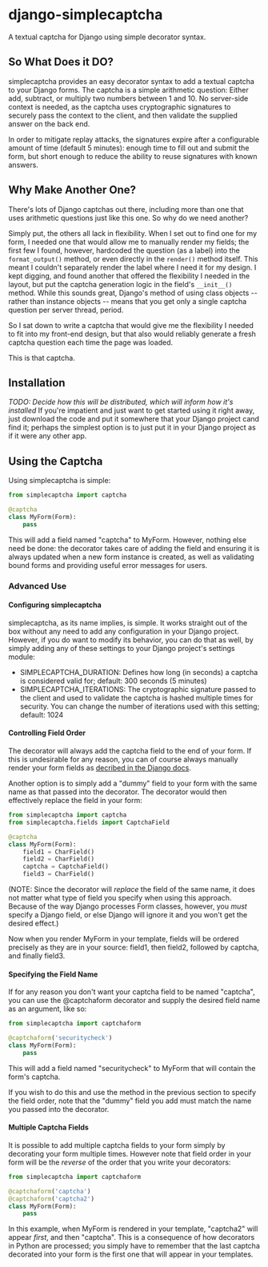 # django-simplecaptcha

A textual captcha for Django using simple decorator syntax.

## So What Does it DO?

simplecaptcha provides an easy decorator syntax to add a textual captcha to your
Django forms. The captcha is a simple arithmetic question: Either add, subtract,
or multiply two numbers between 1 and 10. No server-side context is needed, as
the captcha uses cryptographic signatures to securely pass the context to the
client, and then validate the supplied answer on the back end.

In order to mitigate replay attacks, the signatures expire after a configurable
amount of time (default 5 minutes): enough time to fill out and submit the form,
but short enough to reduce the ability to reuse signatures with known answers.

## Why Make Another One?

There's lots of Django captchas out there, including more than one that uses
arithmetic questions just like this one. So why do we need another?

Simply put, the others all lack in flexibility. When I set out to find one for
my form, I needed one that would allow me to manually render my fields; the
first few I found, however, hardcoded the question (as a label) into the
`format_output()` method, or even directly in the `render()` method itself.
This meant I couldn't separately render the label where I need it for my design.
I kept digging, and found another that offered the flexibility I needed in the
layout, but put the captcha generation logic in the field's `__init__()` method.
While this sounds great, Django's method of using class objects -- rather than
instance objects -- means that you get only a single captcha question per
server thread, period.

So I sat down to write a captcha that would give me the flexibility I needed to
fit into my front-end design, but that also would reliably generate a fresh
captcha question each time the page was loaded.

This is that captcha.

## Installation

*TODO: Decide how this will be distributed, which will inform how it's installed*
If you're impatient and just want to get started using it right away, just
download the code and put it somewhere that your Django project cand find it;
perhaps the simplest option is to just put it in your Django project as if it
were any other app.

## Using the Captcha

Using simplecaptcha is simple:

```python
from simplecaptcha import captcha

@captcha
class MyForm(Form):
    pass
```

This will add a field named "captcha" to MyForm. However, nothing else need be
done: the decorator takes care of adding the field and ensuring it is always
updated when a new form instance is created, as well as validating bound forms
and providing useful error messages for users.

### Advanced Use

#### Configuring simplecaptcha

simplecaptcha, as its name implies, is simple. It works straight out of the box
without any need to add any configuration in your Django project. However, if
you do want to modify its behavior, you can do that as well, by simply adding
any of these settings to your Django project's settings module:

 * SIMPLECAPTCHA_DURATION: Defines how long (in seconds) a captcha is considered
   valid for; default: 300 seconds (5 minutes)
 * SIMPLECAPTCHA_ITERATIONS: The cryptographic signature passed to the client
   and used to validate the captcha is hashed multiple times for security. You
   can change the number of iterations used with this setting; default: 1024

#### Controlling Field Order

The decorator will always add the captcha field to the end of your form. If this
is undesirable for any reason, you can of course always manually render your form
fields as [decribed in the Django docs](https://docs.djangoproject.com/en/1.7/topics/forms/#rendering-fields-manually).

Another option is to simply add a "dummy" field to your form with the same name
as that passed into the decorator. The decorator would then effectively replace
the field in your form:

```python
from simplecaptcha import captcha
from simplecaptcha.fields import CaptchaField

@captcha
class MyForm(Form):
    field1 = CharField()
    field2 = CharField()
    captcha = CaptchaField()
    field3 = CharField()
```

(NOTE: Since the decorator will *replace* the field of the same name, it does not
matter what type of field you specify when using this approach. Because of the way
Django processes Form classes, however, you *must* specify a Django field, or else
Django will ignore it and you won't get the desired effect.)

Now when you render MyForm in your template, fields will be ordered precisely as
they are in your source: field1, then field2, followed by captcha, and finally
field3.

#### Specifying the Field Name

If for any reason you don't want your captcha field to be named "captcha", you
can use the @captchaform decorator and supply the desired field name as an
argument, like so:

```python
from simplecaptcha import captchaform

@captchaform('securitycheck')
class MyForm(Form):
    pass
```

This will add a field named "securitycheck" to MyForm that will contain the
form's captcha.

If you wish to do this and use the method in the previous section to specify the
field order, note that the "dummy" field you add must match the name you passed
into the decorator.

#### Multiple Captcha Fields

It is possible to add multiple captcha fields to your form simply by decorating
your form multiple times. However note that field order in your form will be the
*reverse* of the order that you write your decorators:

```python
from simplecaptcha import captchaform

@captchaform('captcha')
@captchaform('captcha2')
class MyForm(Form):
    pass
```

In this example, when MyForm is rendered in your template, "captcha2" will appear
*first*, and then "captcha". This is a consequence of how decorators in Python are
processed; you simply have to remember that the last captcha decorated into your
form is the first one that will appear in your templates.

